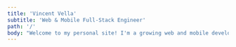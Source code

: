 ```yaml
---
title: 'Vincent Vella'
subtitle: 'Web & Mobile Full-Stack Engineer'
path: '/'
body: "Welcome to my personal site! I'm a growing web and mobile developer. I built this site as a way to showcase some of my experience in the industry so far as well as depict my strengths and skills outside of my day-to-day work."
---
```


